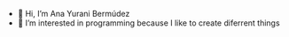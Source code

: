 - 👋 Hi, I’m Ana Yurani Bermúdez
- 👀 I’m interested in programming because I like to create diferrent things

